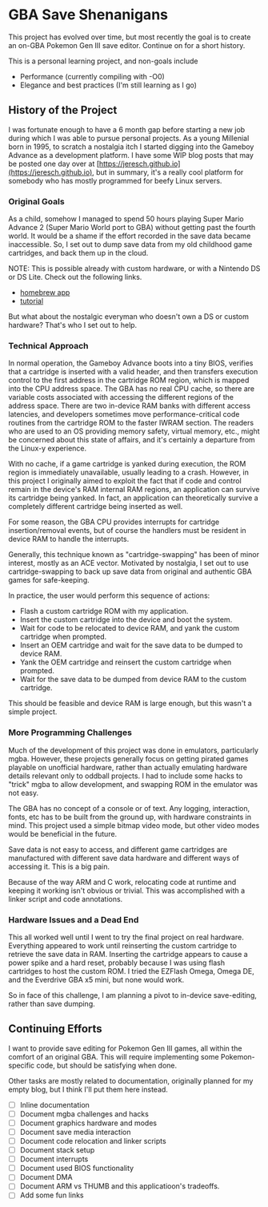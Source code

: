 # GBA Save Shenanigans

This project has evolved over time, but most recently the goal is to create an on-GBA Pokemon Gen III save editor.
Continue on for a short history.

This is a personal learning project, and non-goals include

- Performance (currently compiling with -O0)
- Elegance and best practices (I'm still learning as I go)

## History of the Project

I was fortunate enough to have a 6 month gap before starting a new job during which I was able to pursue personal projects.
As a young Millenial born in 1995, to scratch a nostalgia itch I started digging into the Gameboy Advance as a development platform.
I have some WIP blog posts that may be posted one day over at [https://jeresch.github.io](https://jeresch.github.io), but in summary, it's a really cool platform for somebody who has mostly programmed for beefy Linux servers.

### Original Goals

As a child, somehow I managed to spend 50 hours playing Super Mario Advance 2 (Super Mario World port to GBA) without getting past the fourth world.
It would be a shame if the effort recorded in the save data became inaccessible.
So, I set out to dump save data from my old childhood game cartridges, and back them up in the cloud.

NOTE: This is possible already with custom hardware, or with a Nintendo DS or DS Lite.  Check out the following links.

- [homebrew app](https://digiex.net/threads/gba-backup-tool-backup-gba-saves-dump-a-gameboy-advanced-rom-using-a-nintendo-ds.9921/)
- [tutorial](https://projectpokemon.org/home/forums/topic/41730-managing-gba-saves-using-gba-backup-tool/)

But what about the nostalgic everyman who doesn't own a DS or custom hardware?
That's who I set out to help.

### Technical Approach

In normal operation, the Gameboy Advance boots into a tiny BIOS, verifies that a cartridge is inserted with a valid header, and then transfers execution control to the first address in the cartridge ROM region, which is mapped into the CPU address space.
The GBA has no real CPU cache, so there are variable costs associated with accessing the different regions of the address space.
There are two in-device RAM banks with different access latencies, and developers sometimes move performance-critical code routines from the cartridge ROM to the faster IWRAM section.
The readers who are used to an OS providing memory safety, virtual memory, etc., might be concerned about this state of affairs, and it's certainly a departure from the Linux-y experience.

With no cache, if a game cartridge is yanked during execution, the ROM region is immediately unavailable, usually leading to a crash.
However, in this project I originally aimed to exploit the fact that if code and control remain in the device's RAM internal RAM regions, an application can survive its cartridge being yanked.
In fact, an application can theoretically survive a completely different cartridge being inserted as well.

For some reason, the GBA CPU provides interrupts for cartridge insertion/removal events, but of course the handlers must be resident in device RAM to handle the interrupts.

Generally, this technique known as "cartridge-swapping" has been of minor interest, mostly as an ACE vector.
Motivated by nostalgia, I set out to use cartridge-swapping to back up save data from original and authentic GBA games for safe-keeping.

In practice, the user would perform this sequence of actions:

- Flash a custom cartridge ROM with my application.
- Insert the custom cartridge into the device and boot the system.
- Wait for code to be relocated to device RAM, and yank the custom cartridge when prompted.
- Insert an OEM cartridge and wait for the save data to be dumped to device RAM.
- Yank the OEM cartridge and reinsert the custom cartridge when prompted.
- Wait for the save data to be dumped from device RAM to the custom cartridge.

This should be feasible and device RAM is large enough, but this wasn't a simple project.

### More Programming Challenges

Much of the development of this project was done in emulators, particularly mgba.
However, these projects generally focus on getting pirated games playable on unofficial hardware, rather than actually emulating hardware details relevant only to oddball projects.
I had to include some hacks to "trick" mgba to allow development, and swapping ROM in the emulator was not easy.

The GBA has no concept of a console or of text.
Any logging, interaction, fonts, etc has to be built from the ground up, with hardware constraints in mind.
This project used a simple bitmap video mode, but other video modes would be beneficial in the future.

Save data is not easy to access, and different game cartridges are manufactured with different save data hardware and different ways of accessing it.
This is a big pain.

Because of the way ARM and C work, relocating code at runtime and keeping it working isn't obvious or trivial.
This was accomplished with a linker script and code annotations.

### Hardware Issues and a Dead End

This all worked well until I went to try the final project on real hardware.
Everything appeared to work until reinserting the custom cartridge to retrieve the save data in RAM.
Inserting the cartridge appears to cause a power spike and a hard reset, probably because I was using flash cartridges to host the custom ROM.
I tried the EZFlash Omega, Omega DE, and the Everdrive GBA x5 mini, but none would work.

So in face of this challenge, I am planning a pivot to in-device save-editing, rather than save dumping.

## Continuing Efforts

I want to provide save editing for Pokemon Gen III games, all within the comfort of an original GBA.
This will require implementing some Pokemon-specific code, but should be satisfying when done.

Other tasks are mostly related to documentation, originally planned for my empty blog, but I think I'll put them here instead.

- [ ] Inline documentation
- [ ] Document mgba challenges and hacks
- [ ] Document graphics hardware and modes
- [ ] Document save media interaction
- [ ] Document code relocation and linker scripts
- [ ] Document stack setup
- [ ] Document interrupts
- [ ] Document used BIOS functionality
- [ ] Document DMA
- [ ] Document ARM vs THUMB and this applicatioon's tradeoffs.
- [ ] Add some fun links
